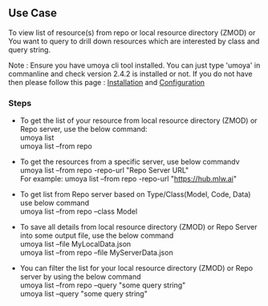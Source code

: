 ## Use Case
To view list of resource(s) from repo or local resource directory (ZMOD) or You want to query to drill down resources which are interested by class and query string.</br>

Note : 
Ensure you have umoya cli tool installed. You can just type 'umoya' in commanline and check version 2.4.2 is installed or not.
If you do not have then please follow this page : [Installation](https://github.com/Umoya-ai/UMOYA/blob/master/docs/sample%20and%20training%20-%20usecases/install%20umoya%20cli%20tool.md) and [Configuration](https://github.com/Umoya-ai/UMOYA/blob/master/docs/sample%20and%20training%20-%20usecases/init%20or%20configure%20umoya%20cli%20tool.md) 

### Steps
* To get the list of your resource from local resource directory (ZMOD) or Repo server, use the below command:</br>
  umoya list</br>
  umoya list –from repo

* To get the resources from a specific server, use below commandv
  umoya list –from repo -repo-url "Repo Server URL"</br>
  For example:  umoya list –from repo -repo-url "https://hub.mlw.ai"

* To get list from Repo server based on Type/Class(Model, Code, Data) use below command</br>
  umoya list –from repo –class Model

* To save all details from local resource directory (ZMOD) or Repo Server into some output file, use the below command</br>
  umoya list –file MyLocalData.json</br>
  umoya list –from repo –file MyServerData.json

* You can filter the list for your local resource directory (ZMOD) or Repo server by using the below command</br>
  umoya list –from repo –query "some query string"</br>
  umoya list –query "some query string"
